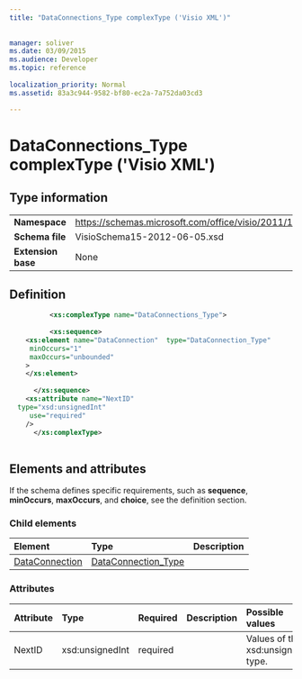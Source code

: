 ```yaml
---
title: "DataConnections_Type complexType ('Visio XML')"
 
 
manager: soliver
ms.date: 03/09/2015
ms.audience: Developer
ms.topic: reference
 
localization_priority: Normal
ms.assetid: 83a3c944-9582-bf80-ec2a-7a752da03cd3

---
```


# DataConnections_Type complexType ('Visio XML')

## Type information

|||
|:-----|:-----|
|**Namespace** <br/> |https://schemas.microsoft.com/office/visio/2011/1/core  <br/> |
|**Schema file** <br/> |VisioSchema15-2012-06-05.xsd  <br/> |
|**Extension base** <br/> |None  <br/> |
   
## Definition

```XML
          <xs:complexType name="DataConnections_Type">
          
          <xs:sequence>
    <xs:element name="DataConnection"  type="DataConnection_Type"
     minOccurs="1"
     maxOccurs="unbounded"
    >
    </xs:element>
    
      </xs:sequence>
    <xs:attribute name="NextID"
  type="xsd:unsignedInt"
     use="required"
    />
      </xs:complexType>
      
```

## Elements and attributes

If the schema defines specific requirements, such as **sequence**, **minOccurs**, **maxOccurs**, and **choice**, see the definition section. 
  
### Child elements

|**Element**|**Type**|**Description**|
|:-----|:-----|:-----|
|[DataConnection](dataconnection-element-dataconnections_type-complextypevisio-xml.md) <br/> |[DataConnection_Type](dataconnection_type-complextypevisio-xml.md) <br/> ||
   
### Attributes

|**Attribute**|**Type**|**Required**|**Description**|**Possible values**|
|:-----|:-----|:-----|:-----|:-----|
|NextID  <br/> |xsd:unsignedInt  <br/> |required  <br/> ||Values of the xsd:unsignedInt type.  <br/> |
   

